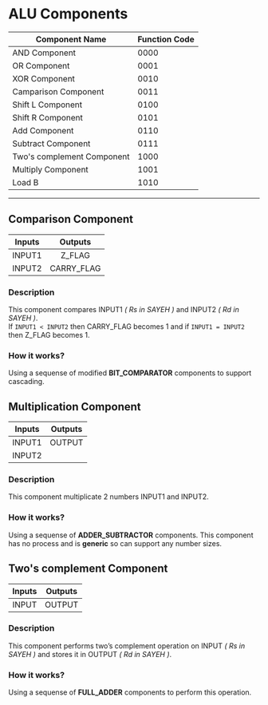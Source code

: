 # ALU Components


|Component Name|Function Code|
|--------------|-------------|
|AND Component|0000|
|OR Component|0001|
|XOR Component|0010|
|Camparison Component|0011|
|Shift L Component|0100|
|Shift R Component|0101|
|Add Component|0110|
|Subtract Component|0111|
|Two's complement Component|1000|
|Multiply Component|1001|
|Load B|1010|

<hr>

## Comparison Component

|Inputs|Outputs|
| :---: | :---: |
|INPUT1|Z_FLAG|
|INPUT2|CARRY_FLAG|

### Description

This component compares INPUT1 _( Rs in SAYEH )_ and INPUT2 _( Rd in SAYEH )_.  
If `INPUT1 < INPUT2` then CARRY\_FLAG becomes 1 and if `INPUT1 = INPUT2` then Z\_FLAG becomes 1.

### How it works?

Using a sequense of modified **BIT_COMPARATOR** components to support cascading.

## Multiplication Component

|Inputs|Outputs|
| :---: | :---: |
|INPUT1|OUTPUT|
|INPUT2||

### Description

This component multiplicate 2 numbers INPUT1 and INPUT2.

### How it works?

Using a sequense of **ADDER_SUBTRACTOR** components. This component has no process and is **generic** so can support any number sizes.

## Two's complement Component

|Inputs|Outputs|
| :---: | :---: |
|INPUT|OUTPUT|

### Description

This component performs two’s complement operation on INPUT _( Rs in SAYEH )_ and stores it in OUTPUT _( Rd in SAYEH )_.

### How it works?

Using a sequense of **FULL_ADDER** components to perform this operation.